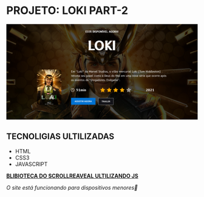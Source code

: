 # PROJETO: LOKI PART-2

![](./assets/img/Loki.png)

## TECNOLIGIAS ULTILIZADAS

- HTML
- CSS3
- JAVASCRIPT

[**BLIBIOTECA DO SCROLLREAVEAL ULTILIZANDO JS** ](https://scrollrevealjs.org/guide/installation.html)

_O site está funcionando para dispositivos menores🫡_
